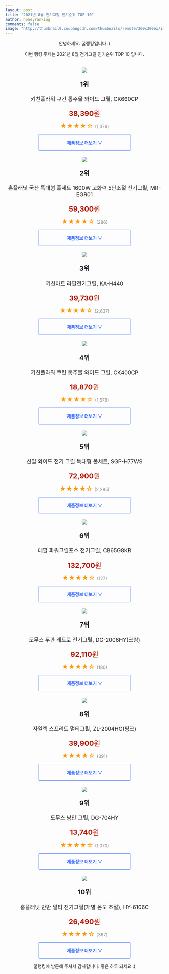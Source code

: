 ```yaml
--- 
layout: post 
title: "2021년 8월 전기그릴 인기순위 TOP 10" 
author: honeyranking 
comments: false 
image: "http://thumbnail9.coupangcdn.com/thumbnails/remote/300x300ex/image/retail/images/49653179013655-5ba5365a-203a-4efb-98a4-20ff9196c438.jpg" 
--- 
```

<p style="text-align: center;">안녕하세요. 꿀랭킹입니다 :)</p> <p style="text-align: center;">이번 랭킹 주제는 2021년 8월 전기그릴 인기순위 TOP 10 입니다.</p><center><img src="http://thumbnail9.coupangcdn.com/thumbnails/remote/300x300ex/image/retail/images/49653179013655-5ba5365a-203a-4efb-98a4-20ff9196c438.jpg" style="margin-top:20px" /></center> <p style="text-align: center; font-size: 20px"><b>1위</b></p> <p style="text-align: center; font-size: 17px">키친플라워 쿠킨 통주물 와이드 그릴, CK660CP</p> <p style="text-align: center;"><span style="color: #b61800; font-size: 22px;"><b>38,390</b>원</span></p> <p style="text-align: center;"><span style="color: #ff9600; font-size: 20px;">★★★★☆ </span><span style="color: #878787;">(1,376)</span></p> <center><a href="https://coupa.ng/b5OPZe"> <div style="font-size: 14px; display: inline-block; padding: 15px 90px; color: #346aff; border-radius: 2px; border: 1px solid #346aff; cursor: pointer;"><b>제품정보 더보기 &or;</b></div> </a></center><center><img src="http://thumbnail10.coupangcdn.com/thumbnails/remote/300x300ex/image/retail/images/613759138729997-51cc285a-45bc-49be-a1c3-a75ed8fcd3d2.jpg" style="margin-top:20px" /></center> <p style="text-align: center; font-size: 20px"><b>2위</b></p> <p style="text-align: center; font-size: 17px">홈플래닛 국산 특대형 풀세트 1600W 고화력 5단조절 전기그릴, MR-EGR01</p> <p style="text-align: center;"><span style="color: #b61800; font-size: 22px;"><b>59,300</b>원</span></p> <p style="text-align: center;"><span style="color: #ff9600; font-size: 20px;">★★★★☆ </span><span style="color: #878787;">(286)</span></p> <center><a href="https://coupa.ng/b5OPZg"> <div style="font-size: 14px; display: inline-block; padding: 15px 90px; color: #346aff; border-radius: 2px; border: 1px solid #346aff; cursor: pointer;"><b>제품정보 더보기 &or;</b></div> </a></center><center><img src="http://thumbnail9.coupangcdn.com/thumbnails/remote/300x300ex/image/product/image/vendoritem/2018/10/08/3008886405/5d7c6f6c-7cf7-4d80-99ec-7f95cbfe27a1.jpg" style="margin-top:20px" /></center> <p style="text-align: center; font-size: 20px"><b>3위</b></p> <p style="text-align: center; font-size: 17px">키친아트 라팔전기그릴, KA-H440</p> <p style="text-align: center;"><span style="color: #b61800; font-size: 22px;"><b>39,730</b>원</span></p> <p style="text-align: center;"><span style="color: #ff9600; font-size: 20px;">★★★★☆ </span><span style="color: #878787;">(2,637)</span></p> <center><a href="https://coupa.ng/b5OPZh"> <div style="font-size: 14px; display: inline-block; padding: 15px 90px; color: #346aff; border-radius: 2px; border: 1px solid #346aff; cursor: pointer;"><b>제품정보 더보기 &or;</b></div> </a></center><center><img src="http://thumbnail6.coupangcdn.com/thumbnails/remote/300x300ex/image/product/image/vendoritem/2019/01/28/3101826314/2c44c535-b058-45f0-9193-0b9428a2aa58.jpg" style="margin-top:20px" /></center> <p style="text-align: center; font-size: 20px"><b>4위</b></p> <p style="text-align: center; font-size: 17px">키친플라워 쿠킨 통주물 와이드 그릴, CK400CP</p> <p style="text-align: center;"><span style="color: #b61800; font-size: 22px;"><b>18,870</b>원</span></p> <p style="text-align: center;"><span style="color: #ff9600; font-size: 20px;">★★★★☆ </span><span style="color: #878787;">(1,578)</span></p> <center><a href="https://coupa.ng/b5OPZk"> <div style="font-size: 14px; display: inline-block; padding: 15px 90px; color: #346aff; border-radius: 2px; border: 1px solid #346aff; cursor: pointer;"><b>제품정보 더보기 &or;</b></div> </a></center><center><img src="http://thumbnail7.coupangcdn.com/thumbnails/remote/300x300ex/image/retail/images/503827537862794-ff082cfb-fee2-4fee-afed-8f8fda7eb2d9.jpg" style="margin-top:20px" /></center> <p style="text-align: center; font-size: 20px"><b>5위</b></p> <p style="text-align: center; font-size: 17px">신일 와이드 전기 그릴 특대형 풀세트, SGP-H77WS</p> <p style="text-align: center;"><span style="color: #b61800; font-size: 22px;"><b>72,900</b>원</span></p> <p style="text-align: center;"><span style="color: #ff9600; font-size: 20px;">★★★★☆ </span><span style="color: #878787;">(2,285)</span></p> <center><a href="https://coupa.ng/b5OPZl"> <div style="font-size: 14px; display: inline-block; padding: 15px 90px; color: #346aff; border-radius: 2px; border: 1px solid #346aff; cursor: pointer;"><b>제품정보 더보기 &or;</b></div> </a></center><center><img src="http://thumbnail6.coupangcdn.com/thumbnails/remote/300x300ex/image/retail/images/2020/02/27/11/2/98340fd2-e8ee-4916-93fc-3948e2dcb1a7.jpg" style="margin-top:20px" /></center> <p style="text-align: center; font-size: 20px"><b>6위</b></p> <p style="text-align: center; font-size: 17px">테팔 파워그릴포스 전기그릴, CB65G8KR</p> <p style="text-align: center;"><span style="color: #b61800; font-size: 22px;"><b>132,700</b>원</span></p> <p style="text-align: center;"><span style="color: #ff9600; font-size: 20px;">★★★★☆ </span><span style="color: #878787;">(127)</span></p> <center><a href="https://coupa.ng/b5OPZn"> <div style="font-size: 14px; display: inline-block; padding: 15px 90px; color: #346aff; border-radius: 2px; border: 1px solid #346aff; cursor: pointer;"><b>제품정보 더보기 &or;</b></div> </a></center><center><img src="http://thumbnail9.coupangcdn.com/thumbnails/remote/300x300ex/image/retail/images/2020/03/06/13/2/c771e22c-fa3e-4a70-af75-6f5046be081d.jpg" style="margin-top:20px" /></center> <p style="text-align: center; font-size: 20px"><b>7위</b></p> <p style="text-align: center; font-size: 17px">도무스 두판 레트로 전기그릴, DG-2006HY(크림)</p> <p style="text-align: center;"><span style="color: #b61800; font-size: 22px;"><b>92,110</b>원</span></p> <p style="text-align: center;"><span style="color: #ff9600; font-size: 20px;">★★★★☆ </span><span style="color: #878787;">(180)</span></p> <center><a href="https://coupa.ng/b5OPZp"> <div style="font-size: 14px; display: inline-block; padding: 15px 90px; color: #346aff; border-radius: 2px; border: 1px solid #346aff; cursor: pointer;"><b>제품정보 더보기 &or;</b></div> </a></center><center><img src="http://thumbnail6.coupangcdn.com/thumbnails/remote/300x300ex/image/retail/images/2020/06/08/9/5/19b4d509-7710-4d8e-acd3-6d8db5eb234b.jpg" style="margin-top:20px" /></center> <p style="text-align: center; font-size: 20px"><b>8위</b></p> <p style="text-align: center; font-size: 17px">자일렉 스프리트 멀티그릴, ZL-2004HG(핑크)</p> <p style="text-align: center;"><span style="color: #b61800; font-size: 22px;"><b>39,900</b>원</span></p> <p style="text-align: center;"><span style="color: #ff9600; font-size: 20px;">★★★★☆ </span><span style="color: #878787;">(391)</span></p> <center><a href="https://coupa.ng/b5OPZs"> <div style="font-size: 14px; display: inline-block; padding: 15px 90px; color: #346aff; border-radius: 2px; border: 1px solid #346aff; cursor: pointer;"><b>제품정보 더보기 &or;</b></div> </a></center><center><img src="http://thumbnail8.coupangcdn.com/thumbnails/remote/300x300ex/image/retail/images/2020/05/29/10/8/d4f4e12d-9492-4349-90b4-8886dfbda182.jpg" style="margin-top:20px" /></center> <p style="text-align: center; font-size: 20px"><b>9위</b></p> <p style="text-align: center; font-size: 17px">도무스 낭만 그릴, DG-704HY</p> <p style="text-align: center;"><span style="color: #b61800; font-size: 22px;"><b>13,740</b>원</span></p> <p style="text-align: center;"><span style="color: #ff9600; font-size: 20px;">★★★★☆ </span><span style="color: #878787;">(1,070)</span></p> <center><a href="https://coupa.ng/b5OPZv"> <div style="font-size: 14px; display: inline-block; padding: 15px 90px; color: #346aff; border-radius: 2px; border: 1px solid #346aff; cursor: pointer;"><b>제품정보 더보기 &or;</b></div> </a></center><center><img src="http://thumbnail6.coupangcdn.com/thumbnails/remote/300x300ex/image/retail/images/149872765150670-4b68eadf-2fdd-4f7a-9906-4394f7bd982d.png" style="margin-top:20px" /></center> <p style="text-align: center; font-size: 20px"><b>10위</b></p> <p style="text-align: center; font-size: 17px">홈플래닛 반반 멀티 전기그릴(개별 온도 조절), HY-6106C</p> <p style="text-align: center;"><span style="color: #b61800; font-size: 22px;"><b>26,490</b>원</span></p> <p style="text-align: center;"><span style="color: #ff9600; font-size: 20px;">★★★★☆ </span><span style="color: #878787;">(367)</span></p> <center><a href="https://coupa.ng/b5OPZx"> <div style="font-size: 14px; display: inline-block; padding: 15px 90px; color: #346aff; border-radius: 2px; border: 1px solid #346aff; cursor: pointer;"><b>제품정보 더보기 &or;</b></div> </a></center> <p style="text-align: center;">꿀랭킹에 방문해 주셔서 감사합니다. 좋은 하루 되세요 :)</p>
